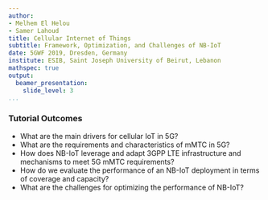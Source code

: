 ```yaml
---
author:
- Melhem El Helou
- Samer Lahoud
title: Cellular Internet of Things
subtitle: Framework, Optimization, and Challenges of NB-IoT
date: 5GWF 2019, Dresden, Germany
institute: ESIB, Saint Joseph University of Beirut, Lebanon
mathspec: true
output:
  beamer_presentation:
    slide_level: 3
...
```


### Tutorial Outcomes
- What are the main drivers for cellular IoT in 5G?
- What are the requirements and characteristics of mMTC in 5G?
- How does NB-IoT leverage and adapt 3GPP LTE infrastructure and mechanisms to meet 5G mMTC requirements?
- How do we evaluate the performance of an NB-IoT deployment in terms of coverage and capacity?
- What are the challenges for optimizing the performance of NB-IoT?
